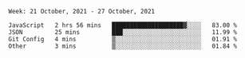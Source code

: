 <!--START_SECTION:waka-->
```text
Week: 21 October, 2021 - 27 October, 2021

JavaScript   2 hrs 56 mins   ████████████████████▓░░░░   83.00 % 
JSON         25 mins         ███░░░░░░░░░░░░░░░░░░░░░░   11.99 % 
Git Config   4 mins          ▒░░░░░░░░░░░░░░░░░░░░░░░░   01.91 % 
Other        3 mins          ▒░░░░░░░░░░░░░░░░░░░░░░░░   01.84 % 
```
<!--END_SECTION:waka-->
